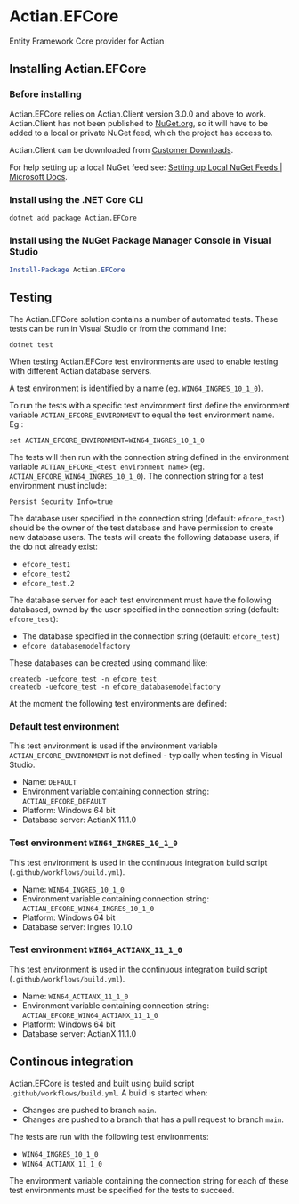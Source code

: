 # Actian.EFCore

Entity Framework Core provider for Actian

## Installing Actian.EFCore

### Before installing

Actian.EFCore relies on Actian.Client version 3.0.0 and above to work. Actian.Client has not been published to [NuGet.org], so it will have to be added to a local or private NuGet feed, which the project has access to.

Actian.Client can be downloaded from [Customer Downloads].

For help setting up a local NuGet feed see: [Setting up Local NuGet Feeds | Microsoft Docs].

### Install using the .NET Core CLI

```
dotnet add package Actian.EFCore
```

### Install using the NuGet Package Manager Console in Visual Studio

```powershell
Install-Package Actian.EFCore
```

## Testing

The Actian.EFCore solution contains a number of automated tests. These tests can be run in Visual Studio or from the command line:

```
dotnet test
```

When testing Actian.EFCore test environments are used to enable testing with different Actian database servers.

A test environment is identified by a name (eg. `WIN64_INGRES_10_1_0`).

To run the tests with a specific test environment first define the environment variable `ACTIAN_EFCORE_ENVIRONMENT` to equal the test environment name. Eg.:
```
set ACTIAN_EFCORE_ENVIRONMENT=WIN64_INGRES_10_1_0
```

The tests will then run with the connection string defined in the environment variable `ACTIAN_EFCORE_<test environment name>` (eg. `ACTIAN_EFCORE_WIN64_INGRES_10_1_0`). The connection string for a test environment must include:
```
Persist Security Info=true
```

The database user specified in the connection string (default: `efcore_test`) should be the owner of the test database and have permission to create new database users. The tests will create the following database users, if the do not already exist:
- `efcore_test1`
- `efcore_test2`
- `efcore_test.2`

The database server for each test environment must have the following databased, owned by the user specified in the connection string (default: `efcore_test`):
- The database specified in the connection string (default: `efcore_test`)
- `efcore_databasemodelfactory`

These databases can be created using command like:

```
createdb -uefcore_test -n efcore_test
createdb -uefcore_test -n efcore_databasemodelfactory
```

At the moment the following test environments are defined:

### Default test environment

This test environment is used if the environment variable `ACTIAN_EFCORE_ENVIRONMENT` is not defined - typically when testing in Visual Studio.

- Name: `DEFAULT`
- Environment variable containing connection string: `ACTIAN_EFCORE_DEFAULT`
- Platform: Windows 64 bit
- Database server: ActianX 11.1.0

### Test environment `WIN64_INGRES_10_1_0`

This test environment is used in the continuous integration build script (`.github/workflows/build.yml`).

- Name: `WIN64_INGRES_10_1_0`
- Environment variable containing connection string: `ACTIAN_EFCORE_WIN64_INGRES_10_1_0`
- Platform: Windows 64 bit
- Database server: Ingres 10.1.0

### Test environment `WIN64_ACTIANX_11_1_0`

This test environment is used in the continuous integration build script (`.github/workflows/build.yml`).

- Name: `WIN64_ACTIANX_11_1_0`
- Environment variable containing connection string: `ACTIAN_EFCORE_WIN64_ACTIANX_11_1_0`
- Platform: Windows 64 bit
- Database server: ActianX 11.1.0

## Continous integration

Actian.EFCore is tested and built using build script `.github/workflows/build.yml`. A build is started when:

- Changes are pushed to branch `main`.
- Changes are pushed to a branch that has a pull request to branch `main`.

The tests are run with the following test environments:

- `WIN64_INGRES_10_1_0`
- `WIN64_ACTIANX_11_1_0`

The environment variable containing the connection string for each of these test environments must be specified for the tests to succeed.


[Customer Downloads]: https://esd.actian.com/
[Setting up Local NuGet Feeds | Microsoft Docs]: https://docs.microsoft.com/en-us/nuget/hosting-packages/local-feeds
[NuGet.org]: https://www.nuget.org/
